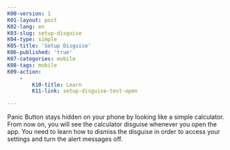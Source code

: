 ```yaml
---
K00-version: 1
K01-layout: post
K02-lang: en
K03-slug: setup-disguise
K04-type: simple
K05-title: 'Setup Disguise'
K06-published: 'true'
K07-categories: mobile
K08-tags: mobile
K09-action:
    -
        K10-title: Learn
        K11-link: setup-disguise-test-open

---
```


Panic Button stays hidden on your phone by looking like a simple calculator. From now on, you will see the calculator disguise whenever you open the app. You need to learn how to dismiss the disguise in order to access your settings and turn the alert messages off.
